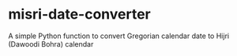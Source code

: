 # misri-date-converter

A simple Python function to convert Gregorian calendar date to Hijri (Dawoodi Bohra) calendar
